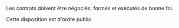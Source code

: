 Les contrats doivent être négociés, formés et exécutés de bonne foi.

Cette disposition est d'ordre public.
